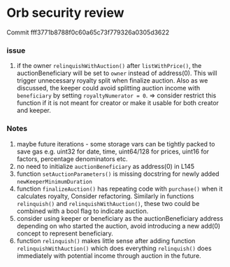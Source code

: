 # Orb security review
Commit fff3771b8788f0c60a65c73f779326a0305d3622

### issue
1. if the owner `relinquishWithAuction()` after `listWithPrice()`, the auctionBeneficiary will be set to `owner` instead of address(0). This will trigger unnecessary royalty split when finalize auction. Also as we discussed, the keeper could avoid splitting auction income with `beneficiary` by setting `royaltyNumerator = 0`. => consider restrict this function if it is not meant for creator or make it usable for both creator and keeper. 

### Notes
1. maybe future iterations - some storage vars can be tightly packed to save gas e.g. uint32 for date, time, uint64/128 for prices, uint16 for factors, percentage denominators etc.
2. no need to initialize `auctionBeneficiary` as address(0) in L145
3. function `setAuctionParameters()` is missing docstring for newly added `newKeeperMinimumDuration`
4. function `finalizeAuction()` has repeating code with `purchase()` when it calculates royalty,  Consider refactoring. Similarly in functions `relinquish()` and `relinquishWithAuction()`, these two could be combined with a bool flag to indicate auction.
5. consider using keeper or beneficiary as the auctionBeneficiary address depending on who started the auction, avoid introducing a new add(0) concept to represent beneficiary.
6. function `relinquish()` makes little sense after adding function `relinquishWithAuction()` which does everything `relinquish()` does immediately with potential income through auction in the future. 
